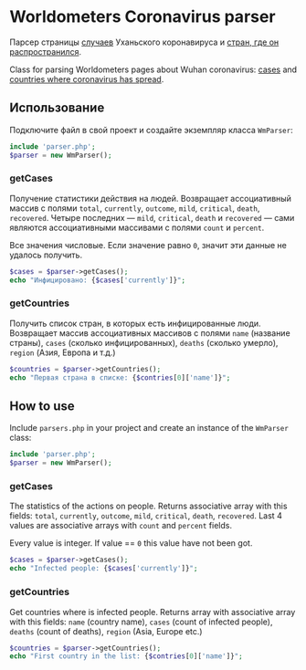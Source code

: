 # Worldometers Coronavirus parser
Парсер страницы [случаев](https://www.worldometers.info/coronavirus/) Уханьского коронавируса и [стран, где он распространился](https://www.worldometers.info/coronavirus/countries-where-coronavirus-has-spread/).

Class for parsing Worldometers pages about Wuhan coronavirus: [cases](https://www.worldometers.info/coronavirus/) and [countries where coronavirus has spread](https://www.worldometers.info/coronavirus/countries-where-coronavirus-has-spread/).

## Использование
Подключите файл в свой проект и создайте экземпляр класса `WmParser`:

```php
include 'parser.php';
$parser = new WmParser();
```

### getCases
Получение статистики действия на людей. Возвращает ассоциативный массив с полями `total`, `currently`, `outcome`, `mild`, `critical`, `death`, `recovered`. Четыре последних — `mild`, `critical`, `death` и `recovered` — сами являются ассоциативными массивами с полями `count` и `percent`.

Все значения числовые. Если значение равно `0`, значит эти данные не удалось получить.

```php
$cases = $parser->getCases();
echo "Инфицировано: {$cases['currently']}";
```

### getCountries
Получить список стран, в которых есть инфицированные люди. Возвращает массив ассоциативных массивов с полями `name` (название страны), `cases` (сколько инфицированных), `deaths` (сколько умерло), `region` (Азия, Европа и т.д.)

```php
$countries = $parser->getCountries();
echo "Первая страна в списке: {$contries[0]['name']}";
```

## How to use
Include `parsers.php` in your project and create an instance of the `WmParser` class:

```php
include 'parser.php';
$parser = new WmParser();
```

### getCases
The statistics of the actions on people. Returns associative array with this fields: `total`, `currently`, `outcome`, `mild`, `critical`, `death`, `recovered`. Last 4 values are associative arrays with `count` and `percent` fields.

Every value is integer. If value == `0` this value have not been got.

```php
$cases = $parser->getCases();
echo "Infected people: {$cases['currently']}";
```

### getCountries
Get countries where is infected people. Returns array with associative array with this fields: `name` (country name), `cases` (count of infected people), `deaths` (count of deaths), `region` (Asia, Europe etc.)

```php
$countries = $parser->getCountries();
echo "First country in the list: {$contries[0]['name']}";
```